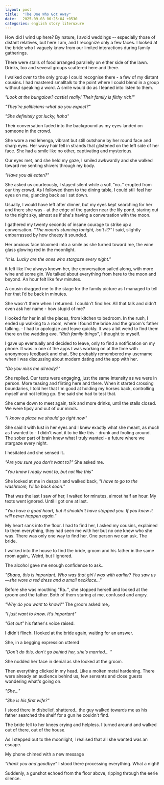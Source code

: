 ```yaml
---
layout: post
title:  "The One Who Got Away"
date:   2025-09-08 06:25:04 +0530
categories: english story literuxure
---
```


How did I wind up here? By nature, I avoid weddings -- especially those of distant relatives, but here I am, and I recognize only a few faces. I looked at the bride who I vaguely know from our limited interactions during family gatherings.


There were stalls of food arranged parallelly on either side of the lawn. Drinks, too and several groups scattered here and there.

I walked over to the only group I could recognise there - a few of my distant cousins. I had mastered smalltalk to the point where I could blend in a group without speaking a word. A smile would do as I leaned into listen to them.

_"Look at the bungalow? castle! really! Their family is filthy rich!"_

_"They're politicians-what do you expect?"_

_"She definitely got lucky, haha"_

Their conversation faded into the background as my eyes landed on someone in the crowd.

She wore a red lehenga, vibrant but still outshone by her round face and sharp eyes. Her wavy hair fell in strands that glistened on the left side of her face. She had a smile like no other, captivating and mysterious. 

Our eyes met, and she held my gaze, I smiled awkwardly and she walked toward me senting shivers through my body.

_"Have you all eaten?"_

She asked us courteously, I stayed silent while a soft "no.." erupted from our tiny crowd. As I followed them to the dining table, I could still feel her eyes on me, glancing back as I sat down.

Usually, I would have left after dinner, but my eyes kept searching for her and there she was - at the edge of the garden near the lily pond, staring out to the night sky, almost as if she's having a conversation with the moon.

I gathered my twenty seconds of insane courage to strike up a conversation. 
_"The moon’s stunning tonight, isn’t it?"_ I said, slightly embarrassed by how cheesy it sounded.

Her anxious face bloomed into a smile as she turned toward me, the wine glass glowing red in the moonlight.

_"It is. Lucky are the ones who stargaze every night."_

it felt like I've always known her, the conversation sailed along, with more wine and some gin. We talked about everything from here to the moon and beyond. An hour felt like few minutes.

A cousin dragged me to the stage for the family picture as I managed to tell her that I’d be back in minutes.

She wasn't there when I returned. I couldn't find her. All that talk and didn't even ask her name - how stupid of me? 

I looked for her in all the places, from kitchen to bedroom. In the rush, I ended up walking to a room, where I found the bride and the groom's father talking. - I had to apologize and leave quickly. It was a bit weird to find them there on the wedding eve. _"Rich family things"_, I thought to myself. 

I gave up eventually and decided to leave, only to find a notification on my phone. It was in one of the apps I was working on at the time with anonymous feedback and chat. She probably remembered my username when I was discussing about modern dating and the app with her. 

_"Do you miss me already?"_

She replied. Our texts were engaging, just the same intensity as we were in person.  More teasing and flirting here and there. When it started crossing boundaries, I told her that I'm good at holding my horses back, controlling myself and not letting go. She said she had to test that.

She came down to meet again, talk and more drinks, until the stalls closed. We were tipsy and out of our minds. 

_"I know a place we should go right now"_

She said it with lust in her eyes and I knew exactly what she meant, as much as I wanted to - I didn't want it to be like this - drunk and fooling around. The sober part of brain knew what I truly wanted - a future where we stargaze every night. 

I hesitated and she sensed it..  

_"Are you sure you don't want to?"_
She asked me.

_"You know I really want to, but not like this"_

She looked at me in despair and walked back, _"I have to go to the washroom, I'll be back soon."_

That was the last I saw of her, I waited for minutes, almost half an hour. My texts went ignored. Until I got one at last.

_"You have a good heart, but it shouldn't have stopped you. If you knew it will never happen again."_


My heart sank into the floor.  I had to find her, I asked my cousins, explained to them everything, they had seen me with her but no one knew who she was. There was only one way to find her. One person we can ask. The bride.


I walked into the house to find the bride, groom and his father in the same room again,.  Weird, but I ignored.

The alcohol gave me enough confidence to ask..

_"Shana, this is important. Who was that girl I was with earlier? You saw us—she wore a red dress and a small necklace..."_

Before she was mouthing "Ra..", she stopped herself and looked at the groom and the father. Both of them staring at me, confused and angry.

_"Why do you want to know?"_
The groom asked me,. 

_"I just want to know. It's important"_

_"Get out"_ his father's voice raised. 

I didn't flinch. I looked at the bride again, waiting for an answer.

She, in a begging expression uttered

_"Don't do this, don't go behind her, she's married... "_

She nodded her face in denial as she looked at the groom.


Then everything clicked in my head. Like a molten metal hardening. There were already an audience behind us, few servants and close guests wondering what's going on.

_"She..."_

_"She is his first wife?"_

I stood there in disbelief, shattered.. the guy walked towards me as his father searched the shelf for a gun he couldn't find. 

The bride fell to her knees crying and helpless. I turned around and walked out of there, out of the house. 

As I stepped out to the moonlight, I realised that all she wanted was an escape.

My phone chimed with a new message

_“thank you and goodbye”_ I stood there processing everything. What a night!

Suddenly, a gunshot echoed from the floor above, ripping through the eerie silence.
